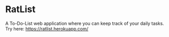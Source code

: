 # RatList
A To-Do-List web application where you can keep track of your daily tasks.
Try here: https://ratlist.herokuapp.com/
